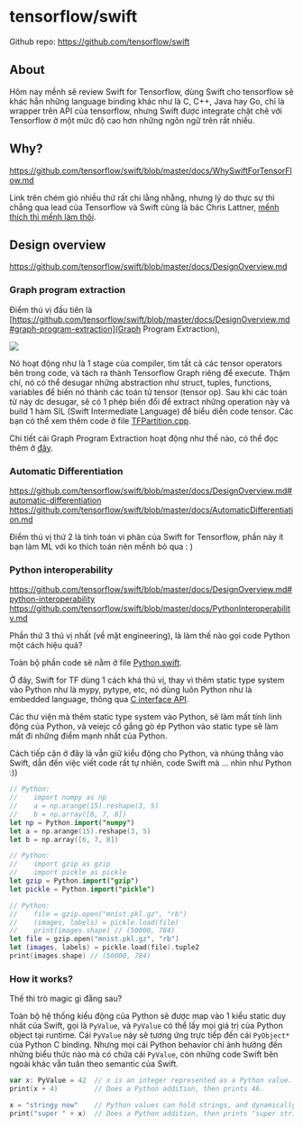 # tensorflow/swift

Github repo: https://github.com/tensorflow/swift

## About
Hôm nay mềnh sẽ review Swift for Tensorflow, dùng Swift cho tensorflow sẽ khác hẳn những language binding khác như là C, C++, Java hay Go, chỉ là wrapper trên API của tensorflow, nhưng Swift được integrate chặt chẽ với Tensorflow ở một mức độ cao hơn những ngôn ngữ trên rất nhiều.

## Why?
https://github.com/tensorflow/swift/blob/master/docs/WhySwiftForTensorFlow.md

Link trên chém gió nhiều thứ rất chi lằng nhằng, nhưng lý do thực sự thì chẳng qua lead của Tensorflow và Swift cùng là bác Chris Lattner, [mềnh thích thì mềnh làm thôi](https://news.ycombinator.com/item?id=16720731).

## Design overview
https://github.com/tensorflow/swift/blob/master/docs/DesignOverview.md

### Graph program extraction

Điểm thú vị đầu tiên là [https://github.com/tensorflow/swift/blob/master/docs/DesignOverview.md#graph-program-extraction](Graph Program Extraction), 

![](https://raw.githubusercontent.com/tensorflow/swift/master/docs/images/DesignOverview-Pipeline.png)

Nó hoạt động như là 1 stage của compiler, tìm tất cả các tensor operators bên trong code, và tách ra thành Tensorflow Graph riêng để execute. Thậm chí, nó có thể desugar những abstraction như struct, tuples, functions, variables để biến nó thành các toán tử tensor (tensor op). Sau khi các toán tử này dc desugar, sẽ có 1 phép biến đổi để extract những operation này và build 1 hàm SIL (Swift Intermediate Language) để biểu diễn code tensor. Các bạn có thể xem thêm code ở file [TFPartition.cpp](https://github.com/apple/swift/blob/tensorflow/lib/SILOptimizer/Mandatory/TFPartition.cpp).

Chi tiết cái Graph Program Extraction hoạt động như thế nào, có thể đọc thêm ở [đây](https://github.com/tensorflow/swift/blob/master/docs/GraphProgramExtraction.md).

### Automatic Differentiation
https://github.com/tensorflow/swift/blob/master/docs/DesignOverview.md#automatic-differentiation
https://github.com/tensorflow/swift/blob/master/docs/AutomaticDifferentiation.md

Điểm thú vị thứ 2 là tính toán vi phân của Swift for Tensorflow, phần này ít bạn làm ML với ko thích toán nên mềnh bỏ qua : )

### Python interoperability
https://github.com/tensorflow/swift/blob/master/docs/DesignOverview.md#python-interoperability
https://github.com/tensorflow/swift/blob/master/docs/PythonInteroperability.md

Phần thứ 3 thú vị nhất (về mặt engineering), là làm thế nào gọi code Python một cách hiệu quả?

Toàn bộ phần code sẽ nằm ở file [Python.swift](https://github.com/apple/swift/blob/tensorflow/stdlib/public/Python/Python.swift).

Ở đây, Swift for TF dùng 1 cách khá thú vị, thay vì thêm static type system vào Python như là mypy, pytype, etc, nó dùng luôn Python như là embedded language, thông qua [C interface API](https://oleb.net/blog/2017/12/importing-c-library-into-swift/).

Các thư viện mà thêm static type system vào Python, sẽ làm mất tính linh động của Python, và veiejc cố gắng gò ép Python vào static type sẽ làm mất đi những điểm mạnh nhất của Python.

Cách tiếp cận ở đây là vẫn giữ kiểu động cho Python, và nhúng thẳng vào Swift, dẫn đến việc viết code rất tự nhiên, code Swift mà ... nhìn như Python :))

```swift
// Python:
//    import numpy as np
//    a = np.arange(15).reshape(3, 5)
//    b = np.array([6, 7, 8])
let np = Python.import("numpy")
let a = np.arange(15).reshape(3, 5)
let b = np.array([6, 7, 8])

// Python:
//    import gzip as gzip
//    import pickle as pickle
let gzip = Python.import("gzip")
let pickle = Python.import("pickle")

// Python:
//    file = gzip.open("mnist.pkl.gz", "rb")
//    (images, labels) = pickle.load(file)
//    print(images.shape) // (50000, 784)
let file = gzip.open("mnist.pkl.gz", "rb")
let (images, labels) = pickle.load(file).tuple2
print(images.shape) // (50000, 784)
```

### How it works?
Thế thì trò magic gì đằng sau?

Toàn bộ hệ thống kiểu động của Python sẽ được map vào 1 kiểu static duy nhất của Swift, gọi là `PyValue`, và `PyValue` có thể lấy mọi giá trị của Python object tại runtime. Cái `PyValue` này sẽ tương ứng trực tiếp đến cái `PyObject*` của Python C binding. Nhưng mọi cái Python behavior chỉ ảnh hưởng đến những biểu thức nào mà có chứa cái `PyValue`, còn những code Swift bên ngoài khác vẫn tuân theo semantic của Swift.

```swift
var x: PyValue = 42  // x is an integer represented as a Python value.
print(x + 4)         // Does a Python addition, then prints 46.

x = "stringy now"    // Python values can hold strings, and dynamically change Python type!
print("super " + x)  // Does a Python addition, then prints "super stringy now".
```
